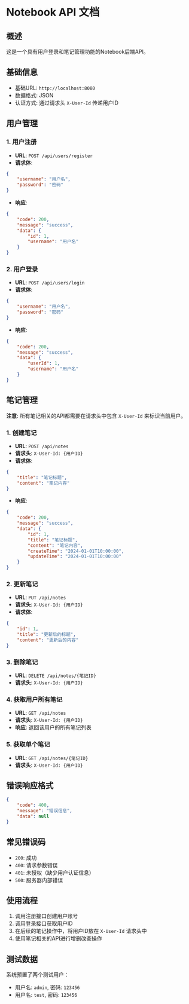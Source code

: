 # Notebook API 文档

## 概述
这是一个具有用户登录和笔记管理功能的Notebook后端API。

## 基础信息
- 基础URL: `http://localhost:8080`
- 数据格式: JSON
- 认证方式: 通过请求头 `X-User-Id` 传递用户ID

## 用户管理

### 1. 用户注册
- **URL**: `POST /api/users/register`
- **请求体**:
```json
{
    "username": "用户名",
    "password": "密码"
}
```
- **响应**:
```json
{
    "code": 200,
    "message": "success",
    "data": {
        "id": 1,
        "username": "用户名"
    }
}
```

### 2. 用户登录
- **URL**: `POST /api/users/login`
- **请求体**:
```json
{
    "username": "用户名",
    "password": "密码"
}
```
- **响应**:
```json
{
    "code": 200,
    "message": "success",
    "data": {
        "userId": 1,
        "username": "用户名"
    }
}
```

## 笔记管理

**注意**: 所有笔记相关的API都需要在请求头中包含 `X-User-Id` 来标识当前用户。

### 1. 创建笔记
- **URL**: `POST /api/notes`
- **请求头**: `X-User-Id: {用户ID}`
- **请求体**:
```json
{
    "title": "笔记标题",
    "content": "笔记内容"
}
```
- **响应**:
```json
{
    "code": 200,
    "message": "success",
    "data": {
        "id": 1,
        "title": "笔记标题",
        "content": "笔记内容",
        "createTime": "2024-01-01T10:00:00",
        "updateTime": "2024-01-01T10:00:00"
    }
}
```

### 2. 更新笔记
- **URL**: `PUT /api/notes`
- **请求头**: `X-User-Id: {用户ID}`
- **请求体**:
```json
{
    "id": 1,
    "title": "更新后的标题",
    "content": "更新后的内容"
}
```

### 3. 删除笔记
- **URL**: `DELETE /api/notes/{笔记ID}`
- **请求头**: `X-User-Id: {用户ID}`

### 4. 获取用户所有笔记
- **URL**: `GET /api/notes`
- **请求头**: `X-User-Id: {用户ID}`
- **响应**: 返回该用户的所有笔记列表

### 5. 获取单个笔记
- **URL**: `GET /api/notes/{笔记ID}`
- **请求头**: `X-User-Id: {用户ID}`

## 错误响应格式
```json
{
    "code": 400,
    "message": "错误信息",
    "data": null
}
```

## 常见错误码
- `200`: 成功
- `400`: 请求参数错误
- `401`: 未授权（缺少用户认证信息）
- `500`: 服务器内部错误

## 使用流程
1. 调用注册接口创建用户账号
2. 调用登录接口获取用户ID
3. 在后续的笔记操作中，将用户ID放在 `X-User-Id` 请求头中
4. 使用笔记相关的API进行增删改查操作

## 测试数据
系统预置了两个测试用户：
- 用户名: `admin`, 密码: `123456`
- 用户名: `test`, 密码: `123456`
